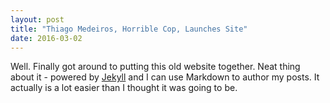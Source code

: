 ```yaml
---
layout: post
title: "Thiago Medeiros, Horrible Cop, Launches Site"
date: 2016-03-02
---
```


Well. Finally got around to putting this old website together. Neat thing about it - powered by [Jekyll](http://jekyllrb.com) and I can use Markdown to author my posts. It actually is a lot easier than I thought it was going to be.
